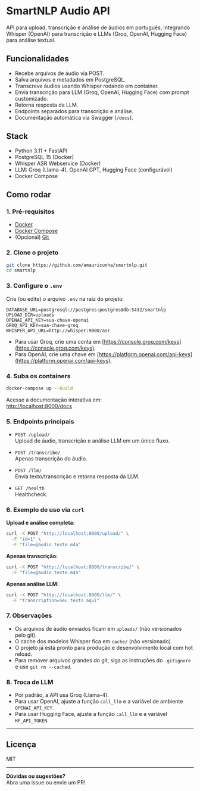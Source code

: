# SmartNLP Audio API

API para upload, transcrição e análise de áudios em português, integrando Whisper (OpenAI) para transcrição e LLMs (Groq, OpenAI, Hugging Face) para análise textual.

## Funcionalidades

- Recebe arquivos de áudio via POST.
- Salva arquivos e metadados em PostgreSQL.
- Transcreve áudios usando Whisper rodando em container.
- Envia transcrição para LLM (Groq, OpenAI, Hugging Face) com prompt customizado.
- Retorna resposta da LLM.
- Endpoints separados para transcrição e análise.
- Documentação automática via Swagger (`/docs`).

## Stack

- Python 3.11 + FastAPI
- PostgreSQL 15 (Docker)
- Whisper ASR Webservice (Docker)
- LLM: Groq (Llama-4), OpenAI GPT, Hugging Face (configurável)
- Docker Compose

## Como rodar

### 1. Pré-requisitos

- [Docker](https://www.docker.com/)
- [Docker Compose](https://docs.docker.com/compose/)
- (Opcional) [Git](https://git-scm.com/)

### 2. Clone o projeto

```sh
git clone https://github.com/amauricunha/smartnlp.git
cd smartnlp
```

### 3. Configure o `.env`

Crie (ou edite) o arquivo `.env` na raiz do projeto:

```
DATABASE_URL=postgresql://postgres:postgres@db:5432/smartnlp
UPLOAD_DIR=uploads
OPENAI_API_KEY=sua-chave-openai
GROQ_API_KEY=sua-chave-groq
WHISPER_API_URL=http://whisper:9000/asr
```

- Para usar Groq, crie uma conta em [https://console.groq.com/keys](https://console.groq.com/keys).
- Para OpenAI, crie uma chave em [https://platform.openai.com/api-keys](https://platform.openai.com/api-keys).

### 4. Suba os containers

```sh
docker-compose up --build
```

Acesse a documentação interativa em:  
[http://localhost:8000/docs](http://localhost:8000/docs)

### 5. Endpoints principais

- `POST /upload/`  
  Upload de áudio, transcrição e análise LLM em um único fluxo.

- `POST /transcribe/`  
  Apenas transcrição do áudio.

- `POST /llm/`  
  Envia texto/transcrição e retorna resposta da LLM.

- `GET /health`  
  Healthcheck.

### 6. Exemplo de uso via `curl`

**Upload e análise completa:**
```sh
curl -X POST "http://localhost:8000/upload/" \
  -F "id=1" \
  -F "file=@audio_teste.m4a"
```

**Apenas transcrição:**
```sh
curl -X POST "http://localhost:8000/transcribe/" \
  -F "file=@audio_teste.m4a"
```

**Apenas análise LLM:**
```sh
curl -X POST "http://localhost:8000/llm/" \
  -F "transcription=Seu texto aqui"
```

### 7. Observações

- Os arquivos de áudio enviados ficam em `uploads/` (não versionados pelo git).
- O cache dos modelos Whisper fica em `cache/` (não versionado).
- O projeto já está pronto para produção e desenvolvimento local com hot reload.
- Para remover arquivos grandes do git, siga as instruções do `.gitignore` e use `git rm --cached`.

### 8. Troca de LLM

- Por padrão, a API usa Groq (Llama-4).
- Para usar OpenAI, ajuste a função `call_llm` e a variável de ambiente `OPENAI_API_KEY`.
- Para usar Hugging Face, ajuste a função `call_llm` e a variável `HF_API_TOKEN`.

---

## Licença

MIT

---

**Dúvidas ou sugestões?**  
Abra uma issue ou envie um PR!


